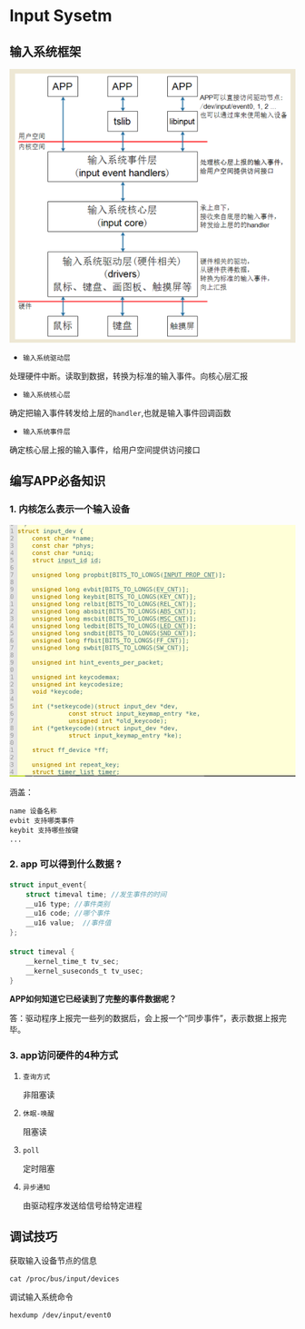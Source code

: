 # Input Sysetm 




## 输入系统框架  

![frame](./images/inputSystemFrame.png)


- `输入系统驱动层`

处理硬件中断。读取到数据，转换为标准的输入事件。向核心层汇报 

- `输入系统核心层`

确定把输入事件转发给上层的`handler`,也就是输入事件回调函数 

- `输入系统事件层`

确定核心层上报的输入事件，给用户空间提供访问接口 


## 编写APP必备知识 

### 1. 内核怎么表示一个输入设备 

![input_dev](./images/input_dev.png)

涵盖：
```
name 设备名称
evbit 支持哪类事件
keybit 支持哪些按键 
...
```

### 2. app 可以得到什么数据 ? 

```c
struct input_event{
    struct timeval time; //发生事件的时间
    __u16 type; //事件类别
    __u16 code; //哪个事件 
    __u16 value;  //事件值 
};

struct timeval {
    __kernel_time_t tv_sec;
    __kernel_suseconds_t tv_usec; 
}


```
**APP如何知道它已经读到了完整的事件数据呢？**

答：驱动程序上报完一些列的数据后，会上报一个“同步事件”，表示数据上报完毕。

### 3. app访问硬件的4种方式 


1. `查询方式` 

    非阻塞读

2. `休眠-唤醒`

    阻塞读 

3. `poll`

    定时阻塞 

4. `异步通知` 

    由驱动程序发送给信号给特定进程 

    



## 调试技巧 

获取输入设备节点的信息 

```
cat /proc/bus/input/devices
```

调试输入系统命令 

```
hexdump /dev/input/event0 
```

